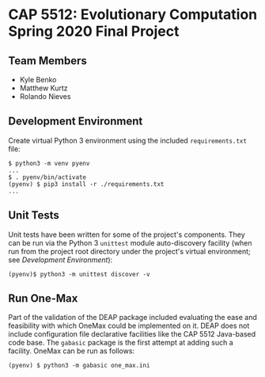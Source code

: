 # CAP 5512: Evolutionary Computation Spring 2020 Final Project

## Team Members

* Kyle Benko
* Matthew Kurtz
* Rolando Nieves

## Development Environment

Create virtual Python 3 environment using the included `requirements.txt` file:

    $ python3 -m venv pyenv
    ...
    $ . pyenv/bin/activate
    (pyenv) $ pip3 install -r ./requirements.txt
    ...

## Unit Tests

Unit tests have been written for some of the project's components. They can be
run via the Python 3 `unittest` module auto-discovery facility (when run from
the project root directory under the project's virtual environment; see
*Development Environment*):

    (pyenv)$ python3 -m unittest discover -v

## Run One-Max

Part of the validation of the DEAP package included evaluating the ease and
feasibility with which OneMax could be implemented on it. DEAP does not include
configuration file declarative facilities like the CAP 5512 Java-based code
base. The `gabasic` package is the first attempt at adding such a facility.
OneMax can be run as follows:

    (pyenv) $ python3 -m gabasic one_max.ini
